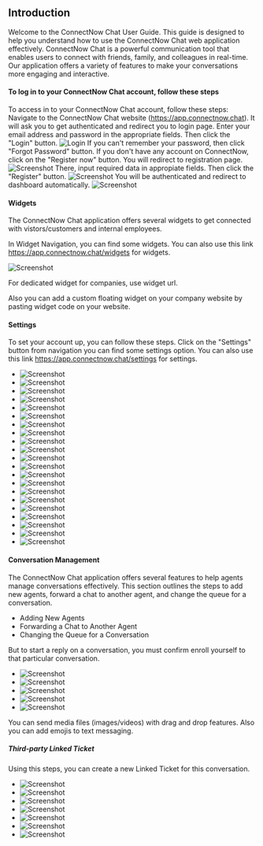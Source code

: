 ## Introduction

Welcome to the ConnectNow Chat User Guide. This guide is designed to help you understand how to use the ConnectNow Chat web application effectively. ConnectNow Chat is a powerful communication tool that enables users to connect with friends, family, and colleagues in real-time. Our application offers a variety of features to make your conversations more engaging and interactive.

#### To log in to your ConnectNow Chat account, follow these steps

To access in to your ConnectNow Chat account, follow these steps:
Navigate to the ConnectNow Chat website (<https://app.connectnow.chat>). It will ask you to get authenticated and redirect you to login page. Enter your email address and password in the appropriate fields. Then click the "Login" button.
![Login](https://connectnowuk.github.io/documentation/screenshots/demo%20(1).png)
If you can't remember your password, then click "Forgot Password" button.
If you don't have any account on ConnectNow, click on the "Register now" button. You will redirect to registration page.
![Screenshot](https://connectnowuk.github.io/documentation/screenshots/demo%20(2).png)
There, input required data in appropiate fields. Then click the "Register" button.
![Screenshot](https://connectnowuk.github.io/documentation/screenshots/demo%20(3).png)
You will be authenticated and redirect to dashboard automatically.
![Screenshot](https://connectnowuk.github.io/documentation/screenshots/demo%20(4).png)


#### Widgets

The ConnectNow Chat application offers several widgets to get connected with vistors/customers and internal employees.

In Widget Navigation, you can find some widgets. You can also use this link <https://app.connectnow.chat/widgets> for widgets.

![Screenshot](https://connectnowuk.github.io/documentation/screenshots/demo%20(26).png)

For dedicated widget for companies, use widget url.

Also you can add a custom floating widget on your company website by pasting widget code on your website.

#### Settings

To set your account up, you can follow these steps.
Click on the "Settings" button from navigation you can find some settings option. You can also use this link <https://app.connectnow.chat/settings> for settings.
- ![Screenshot](https://connectnowuk.github.io/documentation/screenshots/demo%20(5).png)
- ![Screenshot](https://connectnowuk.github.io/documentation/screenshots/demo%20(6).png)
- ![Screenshot](https://connectnowuk.github.io/documentation/screenshots/demo%20(7).png)
- ![Screenshot](https://connectnowuk.github.io/documentation/screenshots/demo%20(8).png)
- ![Screenshot](https://connectnowuk.github.io/documentation/screenshots/demo%20(9).png)
- ![Screenshot](https://connectnowuk.github.io/documentation/screenshots/demo%20(10).png)
- ![Screenshot](https://connectnowuk.github.io/documentation/screenshots/demo%20(11).png)
- ![Screenshot](https://connectnowuk.github.io/documentation/screenshots/demo%20(12).png)
- ![Screenshot](https://connectnowuk.github.io/documentation/screenshots/demo%20(13).png)
- ![Screenshot](https://connectnowuk.github.io/documentation/screenshots/demo%20(14).png)
- ![Screenshot](https://connectnowuk.github.io/documentation/screenshots/demo%20(15).png)
- ![Screenshot](https://connectnowuk.github.io/documentation/screenshots/demo%20(16).png)
- ![Screenshot](https://connectnowuk.github.io/documentation/screenshots/demo%20(17).png)
- ![Screenshot](https://connectnowuk.github.io/documentation/screenshots/demo%20(18).png)
- ![Screenshot](https://connectnowuk.github.io/documentation/screenshots/demo%20(19).png)
- ![Screenshot](https://connectnowuk.github.io/documentation/screenshots/demo%20(20).png)
- ![Screenshot](https://connectnowuk.github.io/documentation/screenshots/demo%20(21).png)
- ![Screenshot](https://connectnowuk.github.io/documentation/screenshots/demo%20(22).png)
- ![Screenshot](https://connectnowuk.github.io/documentation/screenshots/demo%20(23).png)
- ![Screenshot](https://connectnowuk.github.io/documentation/screenshots/demo%20(24).png)
- ![Screenshot](https://connectnowuk.github.io/documentation/screenshots/demo%20(25).png)

#### Conversation Management

The ConnectNow Chat application offers several features to help agents manage conversations effectively. This section outlines the steps to add new agents, forward a chat to another agent, and change the queue for a conversation.

- Adding New Agents
- Forwarding a Chat to Another Agent
- Changing the Queue for a Conversation

But to start a reply on a conversation, you must confirm enroll yourself to that particular conversation.

- ![Screenshot](https://connectnowuk.github.io/documentation/screenshots/demo%20(28).png)
- ![Screenshot](https://connectnowuk.github.io/documentation/screenshots/demo%20(29).png)
- ![Screenshot](https://connectnowuk.github.io/documentation/screenshots/demo%20(30).png)
- ![Screenshot](https://connectnowuk.github.io/documentation/screenshots/demo%20(31).png)
- ![Screenshot](https://connectnowuk.github.io/documentation/screenshots/demo%20(32).png)

You can send media files (images/videos) with drag and drop features. Also you can add emojis to text messaging.

##### Third-party Linked Ticket

Using this steps, you can create a new Linked Ticket for this conversation.

- ![Screenshot](https://connectnowuk.github.io/documentation/screenshots/demo%20(33).png)
- ![Screenshot](https://connectnowuk.github.io/documentation/screenshots/demo%20(34).png)
- ![Screenshot](https://connectnowuk.github.io/documentation/screenshots/demo%20(35).png)
- ![Screenshot](https://connectnowuk.github.io/documentation/screenshots/demo%20(36).png)
- ![Screenshot](https://connectnowuk.github.io/documentation/screenshots/demo%20(37).png)
- ![Screenshot](https://connectnowuk.github.io/documentation/screenshots/demo%20(38).png)
- ![Screenshot](https://connectnowuk.github.io/documentation/screenshots/demo%20(39).png)

